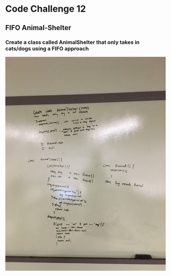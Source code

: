 # Code Challenge 12

## FIFO Animal-Shelter

### Create a class called AnimalShelter that only takes in cats/dogs using a FIFO approach

![image](assets/codechallenge12whiteboard.jpg)